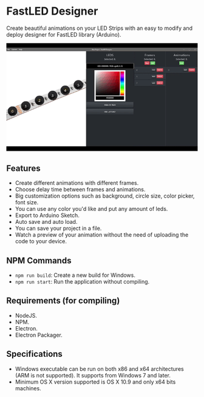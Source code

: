 # FastLED Designer

Create beautiful animations on your LED Strips with an easy to modify and deploy designer for FastLED library (Arduino).

![Demo](https://raw.githubusercontent.com/alixti/fastled-designer/main/demo.gif)

## Features

 - Create different animations with different frames.
 - Choose delay time between frames and animations.
 - Big customization options such as background, circle size, color picker, font size.
 - You can use any color you'd like and put any amount of leds.
 - Export to Arduino Sketch.
 - Auto save and auto load.
 - You can save your project in a file.
 - Watch a preview of your animation without the need of uploading the code to your device.

## NPM Commands

 - `npm run build`: Create a new build for Windows.
 - `npm run start`: Run the application without compiling.

## Requirements (for compiling)

 - NodeJS.
 - NPM.
 - Electron.
 - Electron Packager.

## Specifications 

- Windows executable can be run on both x86 and x64 architectures (ARM is not supported). It supports from Windows 7 and later.
- Minimum OS X version supported is OS X 10.9 and only x64 bits machines.
